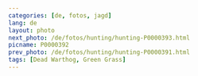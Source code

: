 ```yaml
---
categories: [de, fotos, jagd]
lang: de
layout: photo
next_photo: /de/fotos/hunting/hunting-P0000393.html
picname: P0000392
prev_photo: /de/fotos/hunting/hunting-P0000391.html
tags: [Dead Warthog, Green Grass]
---
```

